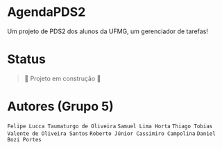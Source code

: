 # AgendaPDS2
Um projeto de PDS2 dos alunos da UFMG, um gerenciador de tarefas!
# Status
> :construction: Projeto em construção :construction:
# Autores (Grupo 5)
`Felipe Lucca Taumaturgo de Oliveira`
`Samuel Lima Horta`
`Thiago Tobias Valente de Oliveira Santos`
`Roberto Júnior Cassimiro Campolina`
`Daniel Bozi Portes`
